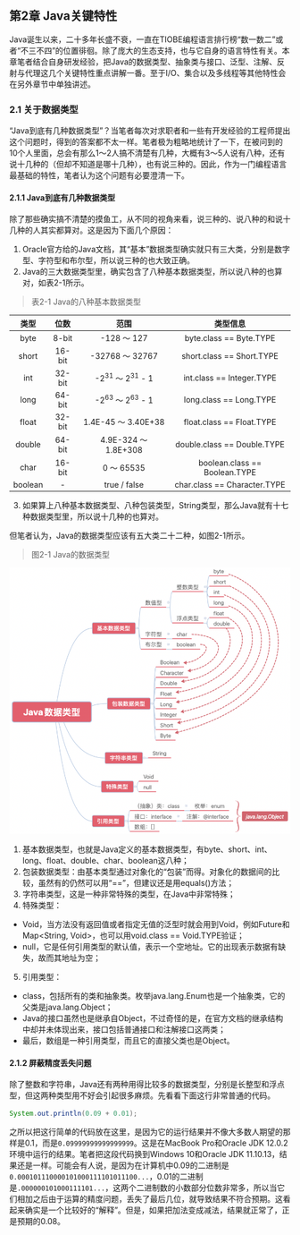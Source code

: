 ## 第2章 Java关键特性

Java诞生以来，二十多年长盛不衰，一直在TIOBE编程语言排行榜“数一数二”或者“不三不四”的位置徘徊。除了庞大的生态支持，也与它自身的语言特性有关。本章笔者结合自身研发经验，把Java的数据类型、抽象类与接口、泛型、注解、反射与代理这几个关键特性重点讲解一番。至于I/O、集合以及多线程等其他特性会在另外章节中单独讲述。

### 2.1 关于数据类型

“Java到底有几种数据类型”？当笔者每次对求职者和一些有开发经验的工程师提出这个问题时，得到的答案都不太一样。笔者极为粗略地统计了一下，在被问到的10个人里面，总会有那么1～2人搞不清楚有几种，大概有3～5人说有八种，还有说十几种的（但却不知道是哪十几种），也有说三种的。因此，作为一门编程语言最基础的特性，笔者认为这个问题有必要澄清一下。

#### 2.1.1 Java到底有几种数据类型

除了那些确实搞不清楚的摸鱼工，从不同的视角来看，说三种的、说八种的和说十几种的人其实都算对。这是因为下面几个原因：

1. Oracle官方给的Java文档，其“基本”数据类型确实就只有三大类，分别是数字型、字符型和布尔型，所以说三种的也大致正确。
2. Java的三大数据类型里，确实包含了八种基本数据类型，所以说八种的也算对，如表2-1所示。

> 表2-1 Java的八种基本数据类型

| 类型 | 位数 | 范围 | 类型信息 |
|:---:|:---:|:---:|:---:|
| byte | 8-bit | -128 ～ 127 | byte.class == Byte.TYPE |
| short | 16-bit | -32768 ～ 32767 | short.class == Short.TYPE |
| int | 32-bit | -2<sup>31</sup> ～ 2<sup>31</sup> - 1 | int.class == Integer.TYPE |
| long | 64-bit | -2<sup>63</sup> ～ 2<sup>63</sup> - 1 | long.class == Long.TYPE |
| float | 32-bit | 1.4E-45 ～ 3.40E+38 | float.class == Float.TYPE |
| double | 64-bit | 4.9E-324 ～ 1.8E+308 | double.class == Double.TYPE |
| char | 16-bit | 0 ～ 65535 | boolean.class == Boolean.TYPE |
| boolean | - | true / false | char.class == Character.TYPE |

3. 如果算上八种基本数据类型、八种包装类型，String类型，那么Java就有十七种数据类型里，所以说十几种的也算对。

但笔者认为，Java的数据类型应该有五大类二十二种，如图2-1所示。

> 图2-1 Java的数据类型

![图2-1 Java的数据类型](chapter02/02-01.png)

1. 基本数据类型，也就是Java定义的基本数据类型，有byte、short、int、long、float、double、char、boolean这八种；
2. 包装数据类型：由基本类型通过对象化的“包装”而得。对象化的数据间的比较，虽然有的仍然可以用“==”，但建议还是用equals()方法；
3. 字符串类型，这是一种非常特殊的类型，在Java中非常特殊；
4. 特殊类型：
  - Void，当方法没有返回值或者指定无值的泛型时就会用到Void，例如Future<Void>和Map<String, Void>，也可以用void.class == Void.TYPE验证；
  - null，它是任何引用类型的默认值，表示一个空地址。它的出现表示数据有缺失，故而其地址为空；
5. 引用类型：
  - class，包括所有的类和抽象类。枚举java.lang.Enum<E>也是一个抽象类，它的父类是java.lang.Object；
  - Java的接口虽然也是继承自Object，不过奇怪的是，在官方文档的继承结构中却并未体现出来，接口包括普通接口和注解接口这两类；
  - 最后，数组是一种引用类型，而且它的直接父类也是Object。

#### 2.1.2 屏蔽精度丢失问题

除了整数和字符串，Java还有两种用得比较多的数据类型，分别是长整型和浮点型，但这两种类型用不好会引起很多麻烦。先看看下面这行非常普通的代码。

```java
System.out.println(0.09 + 0.01);
```

之所以把这行简单的代码放在这里，是因为它的运行结果并不像大多数人期望的那样是0.1，而是`0.09999999999999999`。这是在MacBook Pro和Oracle JDK 12.0.2环境中运行的结果。笔者把这段代码换到Windows 10和Oracle JDK 11.10.13，结果还是一样。可能会有人说，是因为在计算机中0.09的二进制是`0.000101110000101000111101011100...`，0.01的二进制是`.000000101000111101...`，这两个二进制数的小数部分位数非常多，所以当它们相加之后由于运算的精度问题，丢失了最后几位，就导致结果不符合预期。这看起来确实是一个比较好的“解释”。但是，如果把加法变成减法，结果就正常了，正是预期的0.08。
